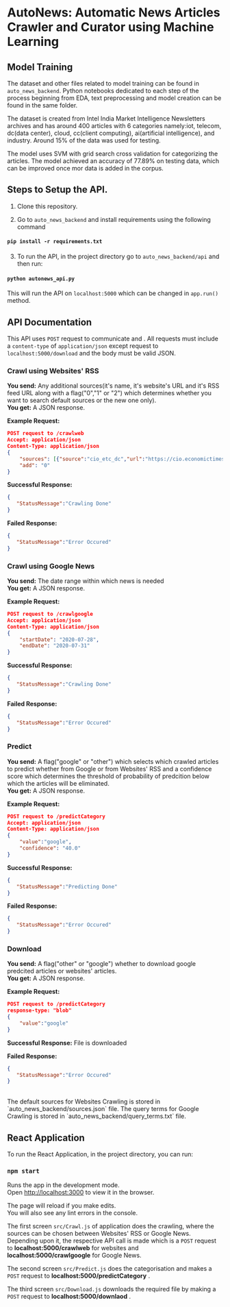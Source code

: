 # AutoNews: Automatic News Articles Crawler and Curator using Machine Learning

## Model Training
The dataset and other files related to model training can be found in `auto_news_backend`. Python notebooks dedicated to each step of the process beginning from EDA, text preprocessing and model creation can be found in the same folder.

The dataset is created from Intel India Market Intelligence Newsletters archives and has around 400 articles with 6 categories namely:iot, telecom, dc(data center), cloud, cc(client computing), ai(artificial intelligence), and industry. Around 15% of the data was used for testing.

The model uses SVM with grid search cross validation for categorizing the articles. The model achieved an accuracy of 77.89% on testing data, which can be improved once mor data is added in the corpus.<br/>

## Steps to Setup the API. 
1. Clone this repository.<br/>

2. Go to `auto_news_backend` and install requirements using the following command

#### `pip install -r requirements.txt`

3. To run the API, in the project directory go to `auto_news_backend/api` and then run:

#### `python autonews_api.py`

This will run the API on `localhost:5000` which can be changed in `app.run()` method.<br/>

## API Documentation
This API uses `POST` request to communicate and . All requests must include a `content-type` of `application/json` except request to `localhost:5000/download` and the body must be valid JSON.

### Crawl using Websites' RSS
**You send:**  Any additional sources(it's name, it's website's URL and it's RSS feed URL along with a flag("0","1" or "2") which determines whether you want to search default sources or the new one only).<br/>
**You get:** A JSON response.

**Example Request:**
```json
POST request to /crawlweb 
Accept: application/json
Content-Type: application/json
{
    "sources": [{"source":"cio_etc_dc","url":"https://cio.economictimes.indiatimes.com/","rss":"https://cio.economictimes.indiatimes.com/rss/data-center"}],
    "add": "0" 
}
```
**Successful Response:**
```json
{
   "StatusMessage":"Crawling Done"
}
```
**Failed Response:**
```json
{
   "StatusMessage":"Error Occured"
}
```
### Crawl using Google News
**You send:**  The date range within which news is needed <br/>
**You get:** A JSON response.

**Example Request:**
```json
POST request to /crawlgoogle 
Accept: application/json
Content-Type: application/json
{
    "startDate": "2020-07-28",
    "endDate": "2020-07-31" 
}
```
**Successful Response:**
```json
{
   "StatusMessage":"Crawling Done"
}
```
**Failed Response:**
```json
{
   "StatusMessage":"Error Occured"
}
```

### Predict
**You send:**  A flag("google" or "other") which selects which crawled articles to predict whether from Google or from Websites' RSS and a confidence score which determines the threshold of probability of predcition below which the articles will be eliminated.<br/>
**You get:** A JSON response.

**Example Request:**
```json
POST request to /predictCategory
Accept: application/json
Content-Type: application/json
{
    "value":"google",
    "confidence": "40.0" 
}
```
**Successful Response:**
```json
{
   "StatusMessage":"Predicting Done"
}
```
**Failed Response:**
```json
{
   "StatusMessage":"Error Occured"
}
```

### Download
**You send:**  A flag("other" or "google") whether to download google predcited articles or websites' articles. <br/>
**You get:** A JSON response.

**Example Request:**
```json
POST request to /predictCategory
response-type: "blob"
{
    "value":"google"
}
```
**Successful Response:**
File is downloaded

**Failed Response:**
```json
{
   "StatusMessage":"Error Occured"
}
```
<br/>
The default sources for Websites Crawling is stored in `auto_news_backend/sources.json` file.
The query terms for Google Crawling is stored in `auto_news_backend/query_terms.txt` file.

## React Application
To run the React Application, in the project directory, you can run:

### `npm start`

Runs the app in the development mode.<br />
Open [http://localhost:3000](http://localhost:3000) to view it in the browser.

The page will reload if you make edits.<br />
You will also see any lint errors in the console.<br/>

The first screen `src/Crawl.js` of application does the crawling, where the sources can be chosen between Websites' RSS or Google News. Depending upon it, the respective API call is made which is a `POST` request to **localhost:5000/crawlweb** for websites and **localhost:5000/crawlgoogle** for Google News.<br/>


The second screen `src/Predict.js` does the categorisation and makes a `POST` request to **localhost:5000/predictCategory** .<br/>

The third screen `src/Download.js` downloads the required file by making a `POST` request to **localhost:5000/downlaod** .<br/>






